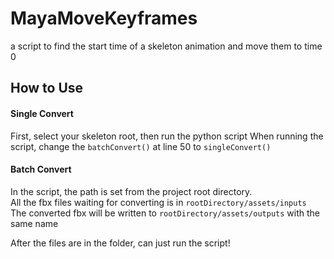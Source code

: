 # MayaMoveKeyframes
a script to find the start time of a skeleton animation and move them to time 0

## How to Use
#### Single Convert
First, select your skeleton root, then run the python script
When running the script, change the `batchConvert()` at line 50 to `singleConvert()`

#### Batch Convert
In the script, the path is set from the project root directory.<br>
All the fbx files waiting for converting is in `rootDirectory/assets/inputs`<br>
The converted fbx will be written to `rootDirectory/assets/outputs` with the same name<br>

After the files are in the folder, can just run the script!
